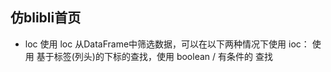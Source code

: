## 仿blibli首页

- loc 
使用 loc 从DataFrame中筛选数据，可以在以下两种情况下使用 ioc：
使用 基于标签(列头)的下标的查找，使用 boolean / 有条件的 查找